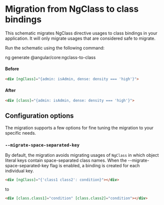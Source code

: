 # Migration from NgClass to class bindings

This schematic migrates NgClass directive usages to class bindings in your application.
It will only migrate usages that are considered safe to migrate.

Run the schematic using the following command:

<docs-code
    language="shell"
    >
ng generate @angular/core:ngclass-to-class
</docs-code>

#### Before

```html
<div [ngClass]="{admin: isAdmin, dense: density === 'high'}">
```

#### After

```html
<div [class]="{admin: isAdmin, dense: density === 'high'}">
```

## Configuration options

The migration supports a few options for fine tuning the migration to your specific needs.

### `--migrate-space-separated-key`

By default, the migration avoids migrating usages of `NgClass` in which object literal keys contain space-separated class names.
When the --migrate-space-separated-key flag is enabled, a binding is created for each individual key.

```html
<div [ngClass]="{'class1 class2': condition}"></div>
```

to

```html
<div [class.class1]="condition" [class.class2]="condition"></div>
```
